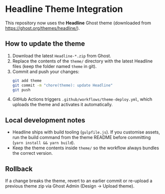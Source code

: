 # Headline Theme Integration

This repository now uses the **Headline** Ghost theme (downloaded from https://ghost.org/themes/headline/).

## How to update the theme

1. Download the latest `Headline-*.zip` from Ghost.
2. Replace the contents of the `theme/` directory with the latest Headline files (keep the folder named `theme` in git).
3. Commit and push your changes:
   ```bash
   git add theme
   git commit -m "chore(theme): update Headline"
   git push
   ```
4. GitHub Actions triggers `.github/workflows/theme-deploy.yml`, which uploads the theme and activates it automatically.

## Local development notes

- Headline ships with build tooling (`gulpfile.js`). If you customise assets, run the build command from the theme README before committing (`yarn install && yarn build`).
- Keep the theme contents inside `theme/` so the workflow always bundles the correct version.

## Rollback

If a change breaks the theme, revert to an earlier commit or re-upload a previous theme zip via Ghost Admin (Design → Upload theme).
